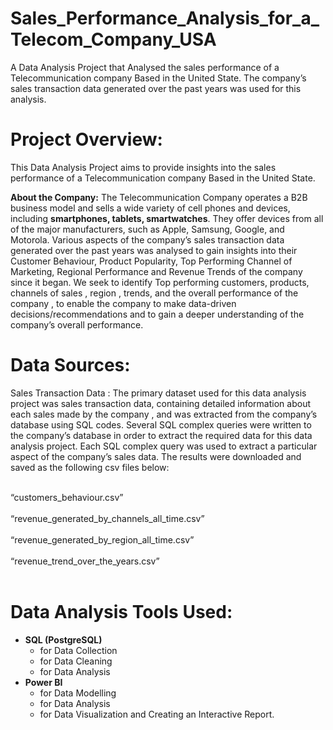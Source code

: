 # Sales_Performance_Analysis_for_a_Telecom_Company_USA
A Data Analysis Project that Analysed the sales performance of a Telecommunication company Based in the United State. The company’s sales transaction data generated over the past years was used for this analysis.

# Project Overview:
This Data Analysis Project aims to provide insights into the sales performance of a Telecommunication company Based in the United State.

__About the Company:__ The Telecommunication Company operates a B2B business model and
sells a wide variety of cell phones and devices, including __smartphones, tablets,
smartwatches__. They offer devices from all of the major manufacturers, such as Apple,
Samsung, Google, and Motorola.
Various aspects of the company’s sales transaction data generated over the past years was
analysed to gain insights into their Customer Behaviour, Product Popularity, Top Performing
Channel of Marketing, Regional Performance and Revenue Trends of the company since it
began.
We seek to identify Top performing customers, products, channels of sales , region , trends, and
the overall performance of the company , to enable the company to make data-driven
decisions/recommendations and to gain a deeper understanding of the company’s overall
performance.

# Data Sources:
Sales Transaction Data : The primary dataset used for this data analysis project was sales
transaction data, containing detailed information about each sales made by the company , and
was extracted from the company’s database using SQL codes.
Several SQL complex queries were written to the company’s database in order to extract the
required data for this data analysis project.
Each SQL complex query was used to extract a particular aspect of the company’s sales data.
The results were downloaded and saved as the following csv files below: <br> <br>

“customers_behaviour.csv” <br> <br>
“revenue_generated_by_channels_all_time.csv” <br> <br>
“revenue_generated_by_region_all_time.csv” <br> <br>
“revenue_trend_over_the_years.csv” <br> <br>

# Data Analysis Tools Used:

- __SQL (PostgreSQL)__
     - for Data Collection
     - for Data Cleaning
     - for Data Analysis
- __Power BI__
    - for Data Modelling
    - for Data Analysis
    - for Data Visualization and Creating an Interactive Report.
